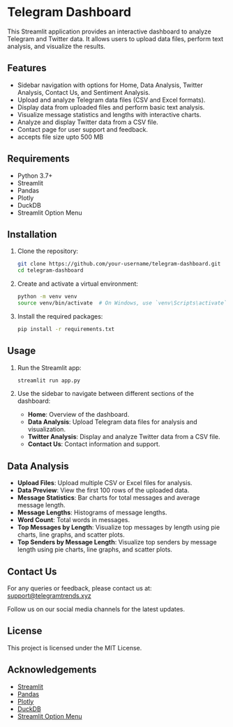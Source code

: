 # Telegram Dashboard

This Streamlit application provides an interactive dashboard to analyze Telegram and Twitter data. It allows users to upload data files, perform text analysis, and visualize the results.

## Features

- Sidebar navigation with options for Home, Data Analysis, Twitter Analysis, Contact Us, and Sentiment Analysis.
- Upload and analyze Telegram data files (CSV and Excel formats).
- Display data from uploaded files and perform basic text analysis.
- Visualize message statistics and lengths with interactive charts.
- Analyze and display Twitter data from a CSV file.
- Contact page for user support and feedback.
- accepts file size upto 500 MB

## Requirements

- Python 3.7+
- Streamlit
- Pandas
- Plotly
- DuckDB
- Streamlit Option Menu

## Installation

1. Clone the repository:
    ```bash
    git clone https://github.com/your-username/telegram-dashboard.git
    cd telegram-dashboard
    ```

2. Create and activate a virtual environment:
    ```bash
    python -m venv venv
    source venv/bin/activate  # On Windows, use `venv\Scripts\activate`
    ```

3. Install the required packages:
    ```bash
    pip install -r requirements.txt
    ```

## Usage

1. Run the Streamlit app:
    ```bash
    streamlit run app.py
    ```

2. Use the sidebar to navigate between different sections of the dashboard:
    - **Home**: Overview of the dashboard.
    - **Data Analysis**: Upload Telegram data files for analysis and visualization.
    - **Twitter Analysis**: Display and analyze Twitter data from a CSV file.
    - **Contact Us**: Contact information and support.

## Data Analysis

- **Upload Files**: Upload multiple CSV or Excel files for analysis.
- **Data Preview**: View the first 100 rows of the uploaded data.
- **Message Statistics**: Bar charts for total messages and average message length.
- **Message Lengths**: Histograms of message lengths.
- **Word Count**: Total words in messages.
- **Top Messages by Length**: Visualize top messages by length using pie charts, line graphs, and scatter plots.
- **Top Senders by Message Length**: Visualize top senders by message length using pie charts, line graphs, and scatter plots.

## Contact Us

For any queries or feedback, please contact us at: [support@telegramtrends.xyz](mailto:support@telegramtrends.xyz)

Follow us on our social media channels for the latest updates.

## License

This project is licensed under the MIT License.

## Acknowledgements

- [Streamlit](https://www.streamlit.io/)
- [Pandas](https://pandas.pydata.org/)
- [Plotly](https://plotly.com/)
- [DuckDB](https://duckdb.org/)
- [Streamlit Option Menu](https://github.com/victoryhb/streamlit-option-menu)
